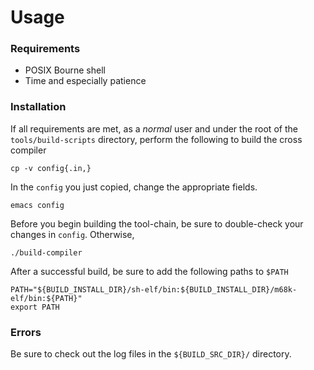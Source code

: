 Usage
=====

### Requirements
 - POSIX Bourne shell
 - Time and especially patience

### Installation
  If all requirements are met, as a _normal_ user and under the root of the `tools/build-scripts` directory, perform the following to build the cross compiler

    cp -v config{.in,}

In the `config` you just copied, change the appropriate fields.

    emacs config

Before you begin building the tool-chain, be sure to double-check your changes in `config`. Otherwise,

    ./build-compiler

After a successful build, be sure to add the following paths to `$PATH`

    PATH="${BUILD_INSTALL_DIR}/sh-elf/bin:${BUILD_INSTALL_DIR}/m68k-elf/bin:${PATH}"
    export PATH

### Errors

   Be sure to check out the log files in the `${BUILD_SRC_DIR}/` directory.
